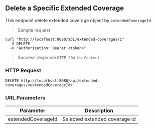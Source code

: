 ## Delete a Specific Extended Coverage
This endpoint delete extended coverage object by <code>extendedCoverageId</code>

> Sample request 

```shell
curl "http://localhost:8080/api/extended-coverages/1"
  -X DELETE
  -H "Authorization: Bearer <token>"
```

> Success response <code>HTTP 204 No Content</code>

### HTTP Request

`DELETE http://localhost:8080/api/extended-coverages/<extendedCoverageId>`

### URL Parameters

Parameter | Description
--------- | -----------
extendedCoverageId | Selected extended coverage id